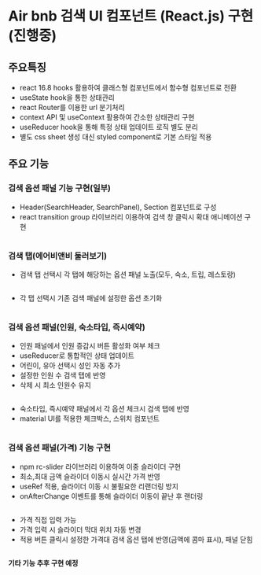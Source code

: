 # Air bnb 검색 UI 컴포넌트 (React.js) 구현 (진행중)

## 주요특징

- react 16.8 hooks 활용하여 클래스형 컴포넌트에서 함수형 컴포넌트로 전환
- useState hook을 통한 상태관리
- react Router를 이용한 url 분기처리
- context API 및 useContext 활용하여 간소한 상태관리 구현
- useReducer hook을 통해 특정 상태 업데이트 로직 별도 분리
- 별도 css sheet 생성 대신 styled component로 기본 스타일 적용

## 주요 기능

### 검색 옵션 패널 기능 구현(일부)

- Header(SearchHeader, SearchPanel), Section 컴포넌트로 구성
- react transition group 라이브러리 이용하여 검색 창 클릭시 확대 애니메이션 구현

<img src="https://user-images.githubusercontent.com/38235501/57766564-87b76200-7742-11e9-80a3-084d4c02fbb3.gif" alt="">

### 검색 탭(에어비앤비 둘러보기)

- 검색 탭 선택시 각 탭에 해당하는 옵션 패널 노출(모두, 숙소, 트립, 레스토랑)

<img src="https://user-images.githubusercontent.com/38235501/57766572-8a19bc00-7742-11e9-8e17-395021912a68.gif" alt="">

- 각 탭 선택시 기존 검색 패널에 설정한 옵션 초기화

<img src="https://user-images.githubusercontent.com/38235501/57766571-8a19bc00-7742-11e9-967b-2cb0e0d10ec5.gif" alt="">

### 검색 옵션 패널(인원, 숙소타입, 즉시예약)

- 인원 패널에서 인원 증감시 버튼 활성화 여부 체크
- useReducer로 통합적인 상태 업데이트
- 어린이, 유아 선택시 성인 자동 추가
- 설정한 인원 수 검색 탭에 반영
- 삭제 시 최소 인원수 유지

<img src="https://user-images.githubusercontent.com/38235501/57766565-884ff880-7742-11e9-8d1a-216bf1da687d.gif" alt="">

- 숙소타입, 즉시예약 패널에서 각 옵션 체크시 검색 탭에 반영
- material UI를 적용한 체크박스, 스위치 컴포넌트

<img src="https://user-images.githubusercontent.com/38235501/57766566-88e88f00-7742-11e9-82d8-f1e134307d9e.gif" alt="">


### 검색 옵션 패널(가격) 기능 구현

- npm rc-slider 라이브러리 이용하여 이중 슬라이더 구현
- 최소,최대 금액 슬라이더 이동시 실시간 가격 반영
- useRef 적용, 슬라이더 이동 시 불필요한 리랜더링 방지
- onAfterChange 이벤트를 통해 슬라이더 이동이 끝난 후 랜더링

<img src="https://user-images.githubusercontent.com/38235501/58684010-9a23d380-83b1-11e9-9970-26e1d3699398.gif" alt="">

- 가격 직접 입력 가능
- 가격 입력 시 슬라이더 막대 위치 자동 변경
- 적용 버튼 클릭시 설정한 가격대 검색 옵션 탭에 반영(금액에 콤마 표시), 패널 닫힘

<img src="https://user-images.githubusercontent.com/38235501/58684200-54b3d600-83b2-11e9-995e-87f28c1f8fbd.gif" alt="">


**기타 기능 추후 구현 예정**
